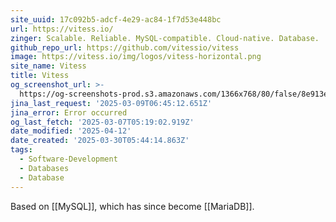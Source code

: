 ```yaml
---
site_uuid: 17c092b5-adcf-4e29-ac84-1f7d53e448bc
url: https://vitess.io/
zinger: Scalable. Reliable. MySQL-compatible. Cloud-native. Database.
github_repo_url: https://github.com/vitessio/vitess
image: https://vitess.io/img/logos/vitess-horizontal.png
site_name: Vitess
title: Vitess
og_screenshot_url: >-
  https://og-screenshots-prod.s3.amazonaws.com/1366x768/80/false/8e913e1ef72703efb8cadd96a7d2d125fde04a323b528f73eb41c4cf936e2768.jpeg
jina_last_request: '2025-03-09T06:45:12.651Z'
jina_error: Error occurred
og_last_fetch: '2025-03-07T05:19:02.919Z'
date_modified: '2025-04-12'
date_created: '2025-03-30T05:44:14.863Z'
tags:
  - Software-Development
  - Databases
  - Database
---
```




























Based on [[MySQL]], which has since become [[MariaDB]].


